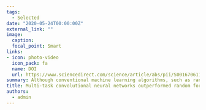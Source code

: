 ```yaml
---
tags:
  - Selected
date: "2020-05-24T00:00:00Z"
external_link: ""
image:
  caption: 
  focal_point: Smart
links:
- icon: photo-video
  icon_pack: fa
  name: DOI
  url: https://www.sciencedirect.com/science/article/abs/pii/S0016706119312777
summary: Although conventional machine learning algorithms, such as random forest or support vector machine, have been extensively used in digital soil mapping to predict the PSF, less research examined the potential of state-of-the-art deep learning approaches for such processing.
title: Multi-task convolutional neural networks outperformed random forest for mapping soil particle size fractions in central Iran
authors: 
  - admin
---
```

